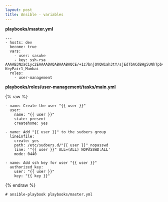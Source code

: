 ```yaml
---
layout: post
title: Ansible - variables
---
```


**playbooks/master.yml**

```
---
- hosts: dev
  become: true
  vars:
    - user: sasuke
    - key: ssh-rsa AAAAB3NzaC1yc2EAAAADAQABAAABAQCE/+1z7bnjQVQW1ah3tY/sjEdTbACdBHg5UNhTpb44illM+4mrojRSoLwfnNz5BEI6+7T77sjb2AdV3BXyTVyEkqundn/YMYBvsUUtzTJs7QuHoyvXMENKwu/HO0DVVDbwB5gAXm3dBoZMxx3cqC+/Seiogi4gC8DcNAfBex2S7ny/xaYoq2MfmrIwJVe5x4HpSNOL9FsrAR1pBoTI0+L6GeWKMyd41PYqMMjlADQLWcLX649owdVjVIZdBu1pBp29FDql+SLg9EWu+j/PPX4ud9AgpcAUUJe5qt4lZOF6GEikwdamMs/AK4KLnCGEA1W2dOPjrMAiu1/doVIVKvdt KeyPair1_Mumbai
  roles:
    - user-management 
```

**playbooks/roles/user-management/tasks/main.yml**

{% raw %}
```
- name: Create the user "{{ user }}"
  user:
    name: "{{ user }}"
    state: present
    createhome: yes

- name: Add "{{ user }}" to the sudoers group
  lineinfile:
    create: yes
    path: /etc/sudoers.d/"{{ user }}"_nopasswd
    line: '"{{ user }}" ALL=(ALL) NOPASSWD:ALL'
    mode: 0440

- name: Add ssh key for user "{{ user }}"
  authorized_key:
    user: "{{ user }}"
    key: "{{ key }}"
```
{% endraw %}

`# ansible-playbook playbooks/master.yml`
